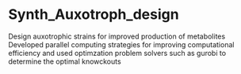 # Synth_Auxotroph_design
Design auxotrophic strains for improved production of metabolites <br>
Developed parallel computing strategies for improving computational efficiency and used optimzation problem solvers such as gurobi to determine the optimal knowckouts
